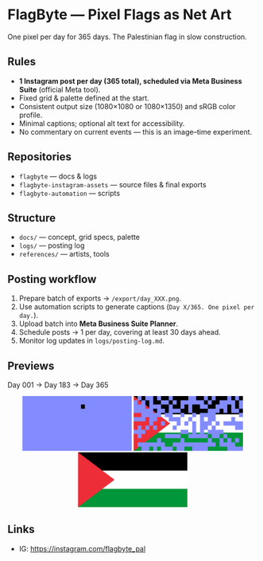 # FlagByte — Pixel Flags as Net Art

One pixel per day for 365 days. The Palestinian flag in slow construction.

## Rules
- **1 Instagram post per day (365 total), scheduled via Meta Business Suite** (official Meta tool).
- Fixed grid & palette defined at the start.
- Consistent output size (1080×1080 or 1080×1350) and sRGB color profile.
- Minimal captions; optional alt text for accessibility.
- No commentary on current events — this is an image–time experiment.

## Repositories
- `flagbyte` — docs & logs
- `flagbyte-instagram-assets` — source files & final exports
- `flagbyte-automation` — scripts

## Structure
- `docs/` — concept, grid specs, palette  
- `logs/` — posting log  
- `references/` — artists, tools

## Posting workflow
1. Prepare batch of exports → `/export/day_XXX.png`.  
2. Use automation scripts to generate captions (`Day X/365. One pixel per day.`).  
3. Upload batch into **Meta Business Suite Planner**.  
4. Schedule posts → 1 per day, covering at least 30 days ahead.  
5. Monitor log updates in `logs/posting-log.md`.

## Previews

Day 001 → Day 183 → Day 365

<p align="center">
  <img src="docs/previews/day_001.png" width="220" alt="Day 001 preview">
  <img src="docs/previews/day_183.png" width="220" alt="Day 183 preview">
  <img src="docs/previews/day_365.png" width="220" alt="Day 365 preview">
</p>

## Links
- IG: https://instagram.com/flagbyte_pal

